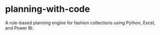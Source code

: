 # planning-with-code
A rule-based planning engine for fashion collections using Python, Excel, and Power BI.
